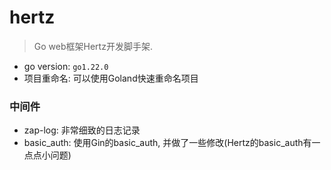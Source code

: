 # hertz
> Go web框架Hertz开发脚手架.
- go version: `go1.22.0`
- 项目重命名: 可以使用Goland快速重命名项目

### 中间件
- zap-log: 非常细致的日志记录
- basic_auth: 使用Gin的basic_auth, 并做了一些修改(Hertz的basic_auth有一点点小问题)